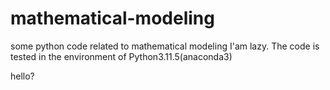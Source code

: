 # mathematical-modeling
some python code related to mathematical modeling
I'am lazy.
The code is tested in the environment of Python3.11.5(anaconda3)

hello?
